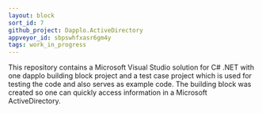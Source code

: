 ```yaml
---
layout: block
sort_id: 7
github_project: Dapplo.ActiveDirectory
appveyor_id: sbpswhfxasr6gm4y
tags: work_in_progress
---
```


This repository contains a Microsoft Visual Studio solution for C# .NET with one dapplo building block project and a test case project which is used for testing the code and also serves as example code. The building block was created so one can quickly access information in a Microsoft ActiveDirectory.

